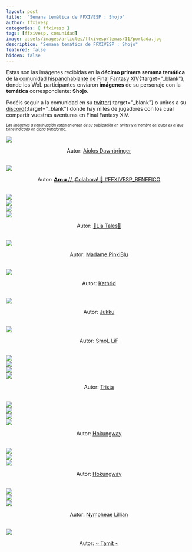 ```yaml
---
layout: post
title:  "Semana temática de FFXIVESP : Shojo"
author: ffxivesp
categories: [ ffxivesp ]
tags: [ffxivesp, comunidad]
image: assets/images/articles/ffxivesp/temas/11/portada.jpg
description: "Semana temática de FFXIVESP : Shojo"
featured: false
hidden: false
---
```


Estas son las imágenes recibidas en la **décimo primera semana temática** de la [comunidad hispanohablante de Final Fantasy XIV](https://twitter.com/FFXIVESP_){:target="_blank"}, donde los WoL participantes enviaron **imágenes** de su personaje con la **temática** correspondiente: **Shojo**.

Podéis seguir a la comunidad en su [twitter](https://twitter.com/FFXIVESP_){:target="_blank"} o uniros a su [discord](https://discord.com/invite/XcYQ2fR){:target="_blank"} donde hay miles de jugadores con los cual compartir vuestras aventuras en Final Fantasy XIV.

<sub><sup><i>Las imágenes a continuación están en orden de su publicación en twitter y el nombre del autor es el que tiene indicado en dicha plataforma.</i></sup></sub>

<script src="https://cdnjs.cloudflare.com/ajax/libs/ekko-lightbox/5.3.0/ekko-lightbox.min.js" integrity="sha512-Y2IiVZeaBwXG1wSV7f13plqlmFOx8MdjuHyYFVoYzhyRr3nH/NMDjTBSswijzADdNzMyWNetbLMfOpIPl6Cv9g==" crossorigin="anonymous" referrerpolicy="no-referrer"></script>
<link rel="stylesheet" href="https://cdnjs.cloudflare.com/ajax/libs/ekko-lightbox/5.3.0/ekko-lightbox.css" integrity="sha512-Velp0ebMKjcd9RiCoaHhLXkR1sFoCCWXNp6w4zj1hfMifYB5441C+sKeBl/T/Ka6NjBiRfBBQRaQq65ekYz3UQ==" crossorigin="anonymous" referrerpolicy="no-referrer" />

<div class="container card">
    <div class="row">
        <div class="col-xl">
            <a href="{{ site.baseurl }}/assets/images/articles/ffxivesp/temas/11/SpardaStrife.jpg" data-toggle="lightbox"><img src="{{ site.baseurl }}/assets/images/articles/ffxivesp/temas/11/SpardaStrife.jpg"></a>
        </div>      
    </div>
    <div class="row">  
        <div class="col-xl">
            <p align="center">Autor: <a href="https://twitter.com/SpardaStrife" target="_blank">Aiolos Dawnbringer</a></p>
        </div>
    </div>
</div>    

<br/>

<div class="container card">
    <div class="row">
        <div class="col-xl">
            <a href="{{ site.baseurl }}/assets/images/articles/ffxivesp/temas/11/AmuArt_.jpg" data-toggle="lightbox"><img src="{{ site.baseurl }}/assets/images/articles/ffxivesp/temas/11/AmuArt_.jpg"></a>
        </div>      
    </div>
    <div class="row">  
        <div class="col-xl">
            <p align="center">Autor: <a href="https://twitter.com/AmuArt_" target="_blank">𝗔𝗺𝘂 // ¡Colabora! 🤍 #FFXIVESP_BENEFICO</a></p>
        </div>
    </div>
</div>    

<br/>

<div class="container card">
    <div class="row">
        <div class="col-xl">
            <a href="{{ site.baseurl }}/assets/images/articles/ffxivesp/temas/11/Lia_Tales_1.jpg" data-toggle="lightbox"><img src="{{ site.baseurl }}/assets/images/articles/ffxivesp/temas/11/Lia_Tales_1.jpg"></a>
        </div>
        <div class="col-xl">
            <a href="{{ site.baseurl }}/assets/images/articles/ffxivesp/temas/11/Lia_Tales_2.jpg" data-toggle="lightbox"><img src="{{ site.baseurl }}/assets/images/articles/ffxivesp/temas/11/Lia_Tales_2.jpg"></a>
        </div>                 
    </div>
    <div class="row">
        <div class="col-xl">
            <a href="{{ site.baseurl }}/assets/images/articles/ffxivesp/temas/11/Lia_Tales_3.jpg" data-toggle="lightbox"><img src="{{ site.baseurl }}/assets/images/articles/ffxivesp/temas/11/Lia_Tales_3.jpg"></a>
        </div>
        <div class="col-xl">
            <a href="{{ site.baseurl }}/assets/images/articles/ffxivesp/temas/11/Lia_Tales_4.jpg" data-toggle="lightbox"><img src="{{ site.baseurl }}/assets/images/articles/ffxivesp/temas/11/Lia_Tales_4.jpg"></a>
        </div>                 
    </div>    
    <div class="row">  
        <div class="col-xl">
            <p align="center">Autor: <a href="https://twitter.com/Lia_Tales" target="_blank">🌸Lia Tales🌸</a></p>
        </div>
    </div>
</div>    

<br/>

<div class="container card">
    <div class="row">
        <div class="col-xl">
            <a href="{{ site.baseurl }}/assets/images/articles/ffxivesp/temas/11/MadamePinkiBlu.jpg" data-toggle="lightbox"><img src="{{ site.baseurl }}/assets/images/articles/ffxivesp/temas/11/MadamePinkiBlu.jpg"></a>
        </div>      
    </div>
    <div class="row">  
        <div class="col-xl">
            <p align="center">Autor: <a href="https://twitter.com/MadamePinkiBlu" target="_blank">Madame PinkiBlu</a></p>
        </div>
    </div>
</div>    

<br/>

<div class="container card">
    <div class="row">
        <div class="col-xl">
            <a href="{{ site.baseurl }}/assets/images/articles/ffxivesp/temas/11/alimoyama.jpg" data-toggle="lightbox"><img src="{{ site.baseurl }}/assets/images/articles/ffxivesp/temas/11/alimoyama.jpg"></a>
        </div>      
    </div>
    <div class="row">  
        <div class="col-xl">
            <p align="center">Autor: <a href="https://twitter.com/alimoyama" target="_blank">Kathrid</a></p>
        </div>
    </div>
</div>    

<br/>

<div class="container card">
    <div class="row">
        <div class="col-xl">
            <a href="{{ site.baseurl }}/assets/images/articles/ffxivesp/temas/11/JukkuDen.jpg" data-toggle="lightbox"><img src="{{ site.baseurl }}/assets/images/articles/ffxivesp/temas/11/JukkuDen.jpg"></a>
        </div>      
    </div>
    <div class="row">  
        <div class="col-xl">
            <p align="center">Autor: <a href="https://twitter.com/JukkuDen" target="_blank">Jukku</a></p>
        </div>
    </div>
</div>    

<br/>

<div class="container card">
    <div class="row">
        <div class="col-xl">
            <a href="{{ site.baseurl }}/assets/images/articles/ffxivesp/temas/11/rezon_gon.jpg" data-toggle="lightbox"><img src="{{ site.baseurl }}/assets/images/articles/ffxivesp/temas/11/rezon_gon.jpg"></a>
        </div>      
    </div>
    <div class="row">  
        <div class="col-xl">
            <p align="center">Autor: <a href="https://twitter.com/rezon_gon" target="_blank">SmoL LiF</a></p>
        </div>
    </div>
</div>    

<br/>

<div class="container card">
    <div class="row">
        <div class="col-xl">
            <a href="{{ site.baseurl }}/assets/images/articles/ffxivesp/temas/11/trystaa33_1.jpg" data-toggle="lightbox"><img src="{{ site.baseurl }}/assets/images/articles/ffxivesp/temas/11/trystaa33_1.jpg"></a>
        </div>
        <div class="col-xl">
            <a href="{{ site.baseurl }}/assets/images/articles/ffxivesp/temas/11/trystaa33_2.jpg" data-toggle="lightbox"><img src="{{ site.baseurl }}/assets/images/articles/ffxivesp/temas/11/trystaa33_2.jpg"></a>
        </div>                 
    </div>
    <div class="row">
        <div class="col-xl">
            <a href="{{ site.baseurl }}/assets/images/articles/ffxivesp/temas/11/trystaa33_3.jpg" data-toggle="lightbox"><img src="{{ site.baseurl }}/assets/images/articles/ffxivesp/temas/11/trystaa33_3.jpg"></a>
        </div>
        <div class="col-xl">
            <a href="{{ site.baseurl }}/assets/images/articles/ffxivesp/temas/11/trystaa33_4.jpg" data-toggle="lightbox"><img src="{{ site.baseurl }}/assets/images/articles/ffxivesp/temas/11/trystaa33_4.jpg"></a>
        </div>                 
    </div>    
    <div class="row">  
        <div class="col-xl">
            <p align="center">Autor: <a href="https://twitter.com/trystaa33" target="_blank">Trista</a></p>
        </div>
    </div>
</div>    

<br/>

<div class="container card">
    <div class="row">
        <div class="col-xl">
            <a href="{{ site.baseurl }}/assets/images/articles/ffxivesp/temas/11/AlejandroBlzque_1.jpg" data-toggle="lightbox"><img src="{{ site.baseurl }}/assets/images/articles/ffxivesp/temas/11/AlejandroBlzque_1.jpg"></a>
        </div>
        <div class="col-xl">
            <a href="{{ site.baseurl }}/assets/images/articles/ffxivesp/temas/11/AlejandroBlzque_2.jpg" data-toggle="lightbox"><img src="{{ site.baseurl }}/assets/images/articles/ffxivesp/temas/11/AlejandroBlzque_2.jpg"></a>
        </div>                 
    </div>
    <div class="row">
        <div class="col-xl">
            <a href="{{ site.baseurl }}/assets/images/articles/ffxivesp/temas/11/AlejandroBlzque_3.jpg" data-toggle="lightbox"><img src="{{ site.baseurl }}/assets/images/articles/ffxivesp/temas/11/AlejandroBlzque_3.jpg"></a>
        </div>
        <div class="col-xl">
            <a href="{{ site.baseurl }}/assets/images/articles/ffxivesp/temas/11/AlejandroBlzque_4.jpg" data-toggle="lightbox"><img src="{{ site.baseurl }}/assets/images/articles/ffxivesp/temas/11/AlejandroBlzque_4.jpg"></a>
        </div>                 
    </div>    
    <div class="row">  
        <div class="col-xl">
            <p align="center">Autor: <a href="https://twitter.com/AlejandroBlzque" target="_blank">Hokungway</a></p>
        </div>
    </div>
</div>    

<br/>

<div class="container card">
    <div class="row">
        <div class="col-xl">
            <a href="{{ site.baseurl }}/assets/images/articles/ffxivesp/temas/11/AlejandroBlzque_2_1.jpg" data-toggle="lightbox"><img src="{{ site.baseurl }}/assets/images/articles/ffxivesp/temas/11/AlejandroBlzque_2_1.jpg"></a>
        </div>
        <div class="col-xl">
            <a href="{{ site.baseurl }}/assets/images/articles/ffxivesp/temas/11/AlejandroBlzque_2_2.jpg" data-toggle="lightbox"><img src="{{ site.baseurl }}/assets/images/articles/ffxivesp/temas/11/AlejandroBlzque_2_2.jpg"></a>
        </div>                 
    </div>
    <div class="row">
        <div class="col-xl">
            <a href="{{ site.baseurl }}/assets/images/articles/ffxivesp/temas/11/AlejandroBlzque_2_3.jpg" data-toggle="lightbox"><img src="{{ site.baseurl }}/assets/images/articles/ffxivesp/temas/11/AlejandroBlzque_2_3.jpg"></a>
        </div>                
    </div>    
    <div class="row">  
        <div class="col-xl">
            <p align="center">Autor: <a href="https://twitter.com/AlejandroBlzque" target="_blank">Hokungway</a></p>
        </div>
    </div>
</div>    

<br/>

<div class="container card">
    <div class="row">
        <div class="col-xl">
            <a href="{{ site.baseurl }}/assets/images/articles/ffxivesp/temas/11/NympheaeLillian_1.jpg" data-toggle="lightbox"><img src="{{ site.baseurl }}/assets/images/articles/ffxivesp/temas/11/NympheaeLillian_1.jpg"></a>
        </div>
        <div class="col-xl">
            <a href="{{ site.baseurl }}/assets/images/articles/ffxivesp/temas/11/NympheaeLillian_2.jpg" data-toggle="lightbox"><img src="{{ site.baseurl }}/assets/images/articles/ffxivesp/temas/11/NympheaeLillian_2.jpg"></a>
        </div>                 
    </div>
    <div class="row">
        <div class="col-xl">
            <a href="{{ site.baseurl }}/assets/images/articles/ffxivesp/temas/11/NympheaeLillian_3.jpg" data-toggle="lightbox"><img src="{{ site.baseurl }}/assets/images/articles/ffxivesp/temas/11/NympheaeLillian_3.jpg"></a>
        </div>                
    </div>    
    <div class="row">  
        <div class="col-xl">
            <p align="center">Autor: <a href="https://twitter.com/NympheaeLillian" target="_blank">Nympheae Lillian</a></p>
        </div>
    </div>
</div>    

<br/>

<div class="container card">
    <div class="row">
        <div class="col-xl">
            <a href="{{ site.baseurl }}/assets/images/articles/ffxivesp/temas/11/Tamit_IX.jpg" data-toggle="lightbox"><img src="{{ site.baseurl }}/assets/images/articles/ffxivesp/temas/11/Tamit_IX.jpg"></a>
        </div>      
    </div>
    <div class="row">  
        <div class="col-xl">
            <p align="center">Autor: <a href="https://twitter.com/Tamit_IX" target="_blank">~ Tamit ~</a></p>
        </div>
    </div>
</div>    

<script>
    $(document).on('click', '[data-toggle="lightbox"]', function(event) {
                event.preventDefault();
                $(this).ekkoLightbox();
            });
</script>
